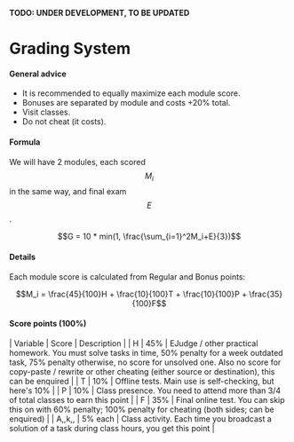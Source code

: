<!---
The JavaScript code below is needed to suppport rendering of TeX formulas in GitHub Pages.

See this for kramdown:
https://mikelove.wordpress.com/2015/07/01/how-to-use-latex-math-in-rmd-to-display-properly-on-github-pages/
https://varunagrawal.github.io/2018/03/27/latex
https://stackoverflow.com/questions/26275645/how-to-support-latex-in-github-pages

This is a guideline to render formulas:
https://coderoad.ru/49970549/Проблема-рендеринга-некоторого-синтаксиса-latex-в-MathJax-с-Jekyll-на-github
-->
<script type="text/javascript" async
  src="https://cdnjs.cloudflare.com/ajax/libs/mathjax/2.7.5/MathJax.js?config=TeX-AMS-MML_HTMLorMML">
  MathJax.Hub.Config({
    tex2jax: {
      inlineMath: [['$$','$$'], ['\\(','\\)']],
      processEscapes: true
    }
  });
</script>

__TODO: UNDER DEVELOPMENT, TO BE UPDATED__
 
<!--- The present text is copied from  https://uneex.ru/HSE/RatingFormula -->

# Grading System

#### General advice

 * It is recommended to equally maximize each module score.
 * Bonuses are separated by module and costs +20% total.
 * Visit classes.
 * Do not cheat (it costs).

#### Formula

We will have 2 modules, each scored $$M_i$$ in the same way, and final exam $$E$$.

$$G = 10 * min(1, \frac{\sum_{i=1}^2M_i+E}{3})$$

#### Details

Each module score is calculated from Regular and Bonus points:

$$M_i = \frac{45}{100}H + \frac{10}{100}T + \frac{10}{100}P + \frac{35}{100}F$$

#### Score points (100%)

| Variable | Score   | Description |
| H        | 45%     | EJudge / other practical homework.
                       You must solve tasks in time,
                       50% penalty for a week outdated task, 75% penalty otherwise, no score for unsolved one.
                       Also no score for copy-paste / rewrite or other cheating (either source or destination),
                       this can be enquired |
| T        | 10%     | Offline tests. Main use is self-checking, but here's 10% |
| P        | 10%     | Class presence. You need to attend more than 3/4 of total classes to earn this point |
| F        | 35%     | Final online test. You can skip this on with 60% penalty;
                       100% penalty for cheating (both sides; can be enquired) |
| A,,k,,   | 5% each | Class activity. Each time you broadcast a solution of a task during class hours, you get this point |
